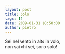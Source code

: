 ```yaml
---
layout: post
title: Solo
tags: []
date: 2009-01-31 18:50:00
author: pietro
---
```

Sei nel vento in alto in volo,<br/>non sai chi sei, sono solo!
